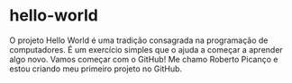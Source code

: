 # hello-world
O projeto Hello World é uma tradição consagrada na programação de computadores. É um exercício simples que o ajuda a começar a aprender algo novo. Vamos começar com o GitHub!
Me  chamo  Roberto Picanço e estou criando meu primeiro projeto no GitHub.
